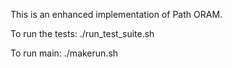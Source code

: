 This is an enhanced implementation of Path ORAM.

To run the tests: ./run_test_suite.sh

To run main: ./makerun.sh
